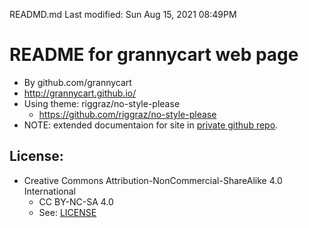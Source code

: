 READMD.md
Last modified: Sun Aug 15, 2021  08:49PM

# README for grannycart web page
* By github.com/grannycart
* http://grannycart.github.io/
* Using theme: riggraz/no-style-please
	* https://github.com/riggraz/no-style-please
* NOTE: extended documentaion for site in [private github repo](../documentation/index.md).

## License:
* Creative Commons Attribution-NonCommercial-ShareAlike 4.0 International
	* CC BY-NC-SA 4.0
	* See: [LICENSE](./LICENSE)






